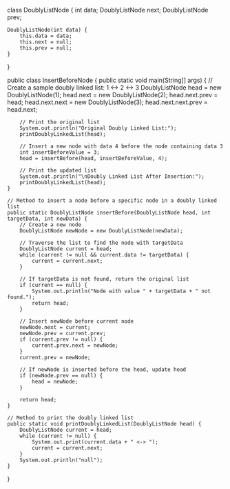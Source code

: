 class DoublyListNode {
    int data;
    DoublyListNode next;
    DoublyListNode prev;

    DoublyListNode(int data) {
        this.data = data;
        this.next = null;
        this.prev = null;
    }
}

public class InsertBeforeNode {
    public static void main(String[] args) {
        // Create a sample doubly linked list: 1 <-> 2 <-> 3
        DoublyListNode head = new DoublyListNode(1);
        head.next = new DoublyListNode(2);
        head.next.prev = head;
        head.next.next = new DoublyListNode(3);
        head.next.next.prev = head.next;

        // Print the original list
        System.out.println("Original Doubly Linked List:");
        printDoublyLinkedList(head);

        // Insert a new node with data 4 before the node containing data 3
        int insertBeforeValue = 3;
        head = insertBefore(head, insertBeforeValue, 4);

        // Print the updated list
        System.out.println("\nDoubly Linked List After Insertion:");
        printDoublyLinkedList(head);
    }

    // Method to insert a node before a specific node in a doubly linked list
    public static DoublyListNode insertBefore(DoublyListNode head, int targetData, int newData) {
        // Create a new node
        DoublyListNode newNode = new DoublyListNode(newData);

        // Traverse the list to find the node with targetData
        DoublyListNode current = head;
        while (current != null && current.data != targetData) {
            current = current.next;
        }

        // If targetData is not found, return the original list
        if (current == null) {
            System.out.println("Node with value " + targetData + " not found.");
            return head;
        }

        // Insert newNode before current node
        newNode.next = current;
        newNode.prev = current.prev;
        if (current.prev != null) {
            current.prev.next = newNode;
        }
        current.prev = newNode;

        // If newNode is inserted before the head, update head
        if (newNode.prev == null) {
            head = newNode;
        }

        return head;
    }

    // Method to print the doubly linked list
    public static void printDoublyLinkedList(DoublyListNode head) {
        DoublyListNode current = head;
        while (current != null) {
            System.out.print(current.data + " <-> ");
            current = current.next;
        }
        System.out.println("null");
    }
}
